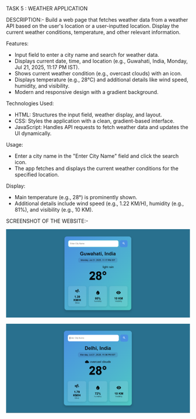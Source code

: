 TASK 5 : WEATHER APPLICATION

DESCRIPTION:- Build a web page that fetches weather data from a weather API based on the user's location or a user-inputted location. Display the current weather conditions, temperature, and other relevant information.

Features:
- Input field to enter a city name and search for weather data.
- Displays current date, time, and location (e.g., Guwahati, India, Monday, Jul 21, 2025, 11:17 PM IST).
- Shows current weather condition (e.g., overcast clouds) with an icon.
- Displays temperature (e.g., 28°C) and additional details like wind speed, humidity, and visibility.
- Modern and responsive design with a gradient background.

Technologies Used:
- HTML: Structures the input field, weather display, and layout.
- CSS: Styles the application with a clean, gradient-based interface.
- JavaScript: Handles API requests to fetch weather data and updates the UI dynamically.

Usage:
- Enter a city name in the "Enter City Name" field and click the search icon.
- The app fetches and displays the current weather conditions for the specified location.

Display:
- Main temperature (e.g., 28°) is prominently shown.
- Additional details include wind speed (e.g., 1.22 KM/H), humidity (e.g., 81%), and visibility (e.g., 10 KM).


SCREENSHOT OF THE WEBSITE:-

![image alt](https://github.com/Bidyut398/PRODIGY_WD_05/blob/671e3986a683f1d11c5ad8d0cac0037faf47e8ea/Screenshot%202025-07-21%20231712.png)

![image alt](https://github.com/Bidyut398/PRODIGY_WD_05/blob/84295373fb21ab2d4f82ee3324833573243a527d/Screenshot%202025-07-21%20231656.png)


